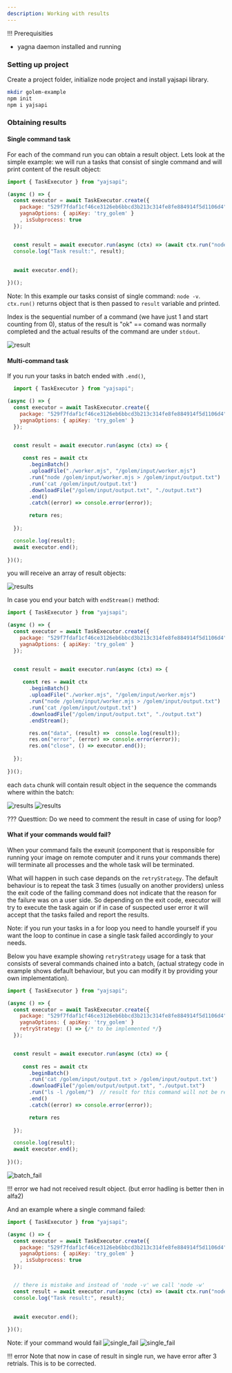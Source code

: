 ```yaml
---
description: Working with results
---
```



!!! Prerequisities	
- yagna daemon installed and running


### Setting up project

Create a project folder, initialize node project and install yajsapi library.

```bash
mkdir golem-example
npm init
npm i yajsapi
```

### Obtaining results 

#### Single command task

For each of the command run you can obtain a result object. Lets look at the simple example: we will run a tasks that consist of single command and will print content of the result object:

```js
import { TaskExecutor } from "yajsapi";

(async () => {
  const executor = await TaskExecutor.create({
    package: "529f7fdaf1cf46ce3126eb6bbcd3b213c314fe8fe884914f5d1106d4",    
    yagnaOptions: { apiKey: 'try_golem' }
    , isSubprocess: true
  });


  const result = await executor.run(async (ctx) => (await ctx.run("node -v")));
  console.log("Task result:", result);
  
   
  await executor.end();

})();
```

Note: In this example our tasks consist of single command: `node -v`. `ctx.run()` returns object that is then passed to `result` variable and printed.

Index is the sequential number of a command (we have just 1 and start counting from 0),
status of the result is "ok" == comand was normally completed and the actual results of the command are under `stdout`.

![result](/assets/result_log.png "Requestor script output logs")


#### Multi-command task

If you run your tasks in batch ended with `.end()`, 
  
```js
  import { TaskExecutor } from "yajsapi";

(async () => {
  const executor = await TaskExecutor.create({
    package: "529f7fdaf1cf46ce3126eb6bbcd3b213c314fe8fe884914f5d1106d4",    
    yagnaOptions: { apiKey: 'try_golem' }
  });


  const result = await executor.run(async (ctx) => {
     
     const res = await ctx
       .beginBatch()
       .uploadFile("./worker.mjs", "/golem/input/worker.mjs")
       .run("node /golem/input/worker.mjs > /golem/input/output.txt")
       .run('cat /golem/input/output.txt')
       .downloadFile("/golem/input/output.txt", "./output.txt")
       .end()
       .catch((error) => console.error(error));

       return res;
       
  });

  console.log(result);
  await executor.end();
 
})();
```
  
you will receive an array of result objects:

![results](/assets/result_batch_log.png "Requestor script output logs") 


In case you end your batch with `endStream()` method:

```js
import { TaskExecutor } from "yajsapi";

(async () => {
  const executor = await TaskExecutor.create({
    package: "529f7fdaf1cf46ce3126eb6bbcd3b213c314fe8fe884914f5d1106d4",    
    yagnaOptions: { apiKey: 'try_golem' }
  });


  const result = await executor.run(async (ctx) => {
     
     const res = await ctx
       .beginBatch()
       .uploadFile("./worker.mjs", "/golem/input/worker.mjs")
       .run("node /golem/input/worker.mjs > /golem/input/output.txt")
       .run('cat /golem/input/output.txt')
       .downloadFile("/golem/input/output.txt", "./output.txt")
       .endStream();

       res.on("data", (result) =>  console.log(result));
       res.on("error", (error) => console.error(error));
       res.on("close", () => executor.end());
    
  });
 
})();

```
each `data` chunk will contain result object in the sequence the commands where within the batch:

![results](/assets/batch_result_endstream_1.png "Requestor script output logs") 
![results](/assets/batch_result_endstream_2.png "Requestor script output logs") 

??? Questtion:
Do we need to comment the result in case of using for loop?

      
####  What if your commands would fail?
  
When your command fails the exeunit (component that is responsible for running your image on remote computer and it runs your commands there) will terminate all processes and the whole task will be terminated.

What will happen in such case depands on the `retryStrategy`. The default behaviour is to repeat the task 3 times (usually on another providers) unless the exit code of the failing command does not indicate that the reason for the failure was on a user side.
So depending on the exit code, executor will try to execute the task again or if in case of suspected user error it will accept that the tasks failed and report the results.

Note: if you run your tasks in a for loop you need to handle yourself if you want the loop to continue in case a single task failed accordingly to your needs.

Below you have example showing `retryStrategy` usage for a task that consists of several commands chained into a batch, (actual strategy code in example shows default behaviour, but you can modify it by providing your own implementation).

```js
import { TaskExecutor } from "yajsapi";

(async () => {
  const executor = await TaskExecutor.create({
    package: "529f7fdaf1cf46ce3126eb6bbcd3b213c314fe8fe884914f5d1106d4",    
    yagnaOptions: { apiKey: 'try_golem' }
    retryStrategy: () => {/* to be implemented */}
  });


  const result = await executor.run(async (ctx) => {
     
     const res = await ctx
       .beginBatch()
       .run('cat /golem/input/output.txt > /golem/input/output.txt')
       .downloadFile("/golem/output/output.txt", "./output.txt")
       .run("ls -l /golem/")  // result for this command will not be returned
       .end()
       .catch((error) => console.error(error));

       return res
       
  });

  console.log(result);
  await executor.end();
 
})();
```
![batch_fail](/assets/bad_result_single_log.png "Requestor script output logs")

!!! error
we had not received result object. (but error hadling is better then in alfa2)

And an example where a single command failed:

```js
import { TaskExecutor } from "yajsapi";

(async () => {
  const executor = await TaskExecutor.create({
    package: "529f7fdaf1cf46ce3126eb6bbcd3b213c314fe8fe884914f5d1106d4",    
    yagnaOptions: { apiKey: 'try_golem' }
    , isSubprocess: true
  });


  // there is mistake and instead of 'node -v' we call 'node -w' 
  const result = await executor.run(async (ctx) => (await ctx.run("node -w")));
  console.log("Task result:", result);
  
   
  await executor.end();

})();

```

Note: if your command would fail
![single_fail](/assets/bad_result_log_1.png "Requestor script output logs")
![single_fail](/assets/bad_result_log_2.png "Requestor script output logs")

!!! error
Note that now in case of result in single run, we have error after 3 retrials. This is to be corrected.